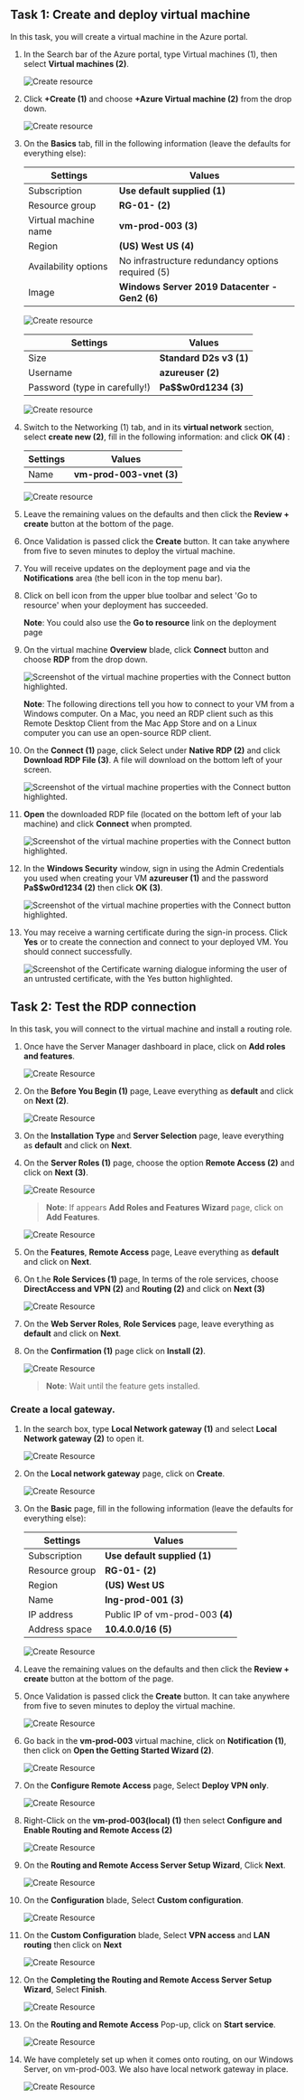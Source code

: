 ## Task 1: Create and deploy virtual machine 
 
In this task, you will create a virtual machine in the Azure portal.

1. In the Search bar of the Azure portal, type Virtual machines (1), then select **Virtual machines (2)**.

   ![Create resource](../media/04-01.png)

1. Click **+Create (1)** and choose **+Azure Virtual machine (2)** from the drop down.

   ![Create resource](../media/04-02.png)

1. On the **Basics** tab, fill in the following information (leave the defaults for everything else):

    | Settings | Values |
    |  -- | -- |
    | Subscription | **Use default supplied (1)** |
    | Resource group | **RG-01-<inject key="DeploymentID" enableCopy="false"/> (2)**|
    | Virtual machine name | **vm-prod-003 (3)** |
    | Region | **(US) West US (4)**|
    | Availability options | No infrastructure redundancy options required (5)|
    | Image | **Windows Server 2019 Datacenter - Gen2 (6)**|

      ![Create resource](../media/04-03.png)

    | Settings | Values |
    |  -- | -- |
    | Size | **Standard D2s v3 (1)**|
    | Username | **azureuser (2)** |
    | Password (type in carefully!) | **Pa$$w0rd1234 (3)**|

    ![Create resource](../media/04-04.png)
       
1. Switch to the Networking (1) tab, and in its **virtual network** section, select **create new (2)**,  fill in the following information: and click **OK (4)** :

    | Settings | Values |
    | -- | -- |
    | Name | **vm-prod-003-vnet (3)**|

    ![Create resource](../media/04-05.png)

1. Leave the remaining values on the defaults and then click the **Review + create** button at the bottom of the page.

1. Once Validation is passed click the **Create** button. It can take anywhere from five to seven minutes to deploy the virtual machine.

1. You will receive updates on the deployment page and via the **Notifications** area (the bell icon in the top menu bar).

1. Click on bell icon from the upper blue toolbar and select 'Go to resource' when your deployment has succeeded. 

    **Note**: You could also use the **Go to resource** link on the deployment page 

1. On the virtual machine **Overview** blade, click **Connect** button and choose **RDP** from the drop down.

    ![Screenshot of the virtual machine properties with the Connect button highlighted.](../media/04-06.png)

    **Note**: The following directions tell you how to connect to your VM from a Windows computer. On a Mac, you need an RDP client such as this Remote Desktop Client from the Mac App Store and on a Linux computer you can use an open-source RDP client.

1. On the **Connect (1)** page, click Select under **Native RDP (2)** and click **Download RDP File (3)**. A file will download on the bottom left of your screen.

   ![Screenshot of the virtual machine properties with the Connect button highlighted.](../media/04-07.png)

1. **Open** the downloaded RDP file (located on the bottom left of your lab machine) and click **Connect** when prompted. 

    ![Screenshot of the virtual machine properties with the Connect button highlighted. ](../media/04-08.png)

1. In the **Windows Security** window, sign in using the Admin Credentials you used when creating your VM **azureuser (1)** and the password **Pa$$w0rd1234 (2)** then click **OK (3)**. 

    ![Screenshot of the virtual machine properties with the Connect button highlighted. ](../media/04-09.png)

1. You may receive a warning certificate during the sign-in process. Click **Yes** or to create the connection and connect to your deployed VM. You should connect successfully.

    ![Screenshot of the Certificate warning dialogue informing the user of an untrusted certificate, with the Yes button highlighted. ](../media/04-10.png)

## Task 2: Test the RDP connection 

In this task, you will connect to the virtual machine and install a routing role.

1. Once have the Server Manager dashboard in place, click on **Add roles and features**.

     ![Create Resource](../media/Picture1.jpg)

1. On the **Before You Begin (1)** page, Leave everything as **default** and click on **Next (2)**.

      ![Create Resource](../media/Picture2.jpg)

1. On the **Installation Type** and **Server Selection** page, leave everything as **default** and click on **Next**.

1. On the **Server Roles (1)** page, choose the option **Remote Access (2)** and click on **Next (3)**.

     ![Create Resource](../media/Picture3.jpg)

     >**Note**: If appears **Add Roles and Features Wizard** page, click on **Add Features**.

     ![Create Resource](../media/Picture4.jpg)

1. On the **Features**, **Remote Access** page, Leave everything as **default** and click on **Next**.

1. On t.he **Role Services (1)** page, In terms of the role services, choose **DirectAccess and VPN (2)** and **Routing (2)** and click on **Next (3)**

      ![Create Resource](../media/Picture5.jpg)

1. On the **Web Server Roles**, **Role Services** page, leave everything as **default** and click on **Next**.     

1. On the **Confirmation (1)** page click on **Install (2)**. 

      ![Create Resource](../media/Picture6.jpg)

   >**Note**: Wait until the feature gets installed.

### Create a local gateway.
     
1. In the search box, type **Local Network gateway (1)** and select **Local Network gateway (2)** to open it.

     ![Create Resource](../media/04-11.png)
    
1. On the **Local network gateway** page, click on **Create**. 

    ![Create Resource](../media/04-12.png)

1. On the **Basic** page, fill in the following information (leave the defaults for everything else):

    | Settings | Values |
    |  -- | -- |
    | Subscription | **Use default supplied (1)** |
    | Resource group | **RG-01-<inject key="DeploymentID" enableCopy="false"/> (2)**|
    | Region | **(US) West US**|
    | Name | **lng-prod-001 (3)** |
    | IP address | Public IP of vm-prod-003 **(4)** |
    | Address space | **10.4.0.0/16 (5)**|

    ![Create Resource](../media/04-13.png)

1. Leave the remaining values on the defaults and then click the **Review + create** button at the bottom of the page.

1. Once Validation is passed click the **Create** button. It can take anywhere from five to seven minutes to deploy the virtual machine.
  
   ![Create Resource](../media/04-14.png)
   
1. Go back in the **vm-prod-003** virtual machine, click on **Notification (1)**, then click on **Open the Getting Started Wizard (2)**.

    ![Create Resource](../media/Picture8.jpg)

1. On the **Configure Remote Access** page, Select **Deploy VPN only**.

    ![Create Resource](../media/Picture9.jpg)

1. Right-Click on the **vm-prod-003(local) (1)** then select **Configure and Enable Routing and Remote Access (2)**

   ![Create Resource](../media/Picture10.jpg)

1. On the **Routing and Remote Access Server Setup Wizard**, Click **Next**.

   ![Create Resource](../media/Picture11.jpg)

1. On the **Configuration** blade, Select **Custom configuration**.
 
   ![Create Resource](../media/Picture12.jpg)

1. On the **Custom Configuration** blade, Select **VPN access** and **LAN routing** then click on **Next**

   ![Create Resource](../media/Picture13.jpg)

1. On the **Completing the Routing and Remote Access Server Setup Wizard**, Select **Finish**.

   ![Create Resource](../media/Picture14.jpg)

1. On the **Routing and Remote Access** Pop-up, click on **Start service**.

    ![Create Resource](../media/Picture15.jpg)

1. We have completely set up when it comes onto routing, on our Windows Server, on vm-prod-003. We also have local network gateway in place.

   ![Create Resource](../media/Picture16.jpg)
